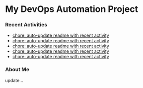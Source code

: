 # My DevOps Automation Project

### Recent Activities
<!-- activity:START -->
- [chore: auto-update readme with recent activity](https://github.com/kaigiii/mybowling-app/commit/6545a290541a85954c0afbf931dafa79ade128e8)
- [chore: auto-update readme with recent activity](https://github.com/kaigiii/mybowling-app/commit/532735dc1c8f1e2e585bfe3804ae4a8ffc9a1af1)
- [chore: auto-update readme with recent activity](https://github.com/kaigiii/mybowling-app/commit/496af678afe53248a8d54c57efd1af897343aa5f)
- [chore: auto-update readme with recent activity](https://github.com/kaigiii/mybowling-app/commit/8ad6fd39dbd397cc9825a4f1db95ccda5b1d30ec)
- [chore: auto-update readme with recent activity](https://github.com/kaigiii/mybowling-app/commit/9d1a2e15783d2b3a22fb62093089901fd32ada1c)
<!-- activity:END -->

### About Me
<!-- MYLINKS:START -->
<!-- MYLINKS:END -->

update...
